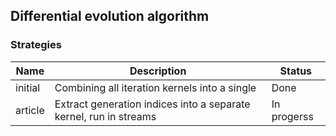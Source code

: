 ## Differential evolution algorithm

### Strategies

| Name    | Description                                                       | Status      |
|---------|-------------------------------------------------------------------|-------------|
| initial | Combining all iteration kernels into a single                     | Done        |
| article | Extract generation indices into a separate kernel, run in streams | In progerss |


